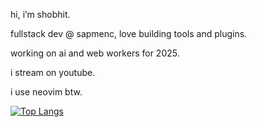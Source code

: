 hi, i’m shobhit.

fullstack dev @ sapmenc, love building tools and plugins.

working on ai and web workers for 2025.

i stream on youtube.

i use neovim btw.

[![Top Langs](https://github-readme-stats.vercel.app/api/top-langs/?username=Shobhit-Nagpal&layout=compact&theme=radical)](https://github.com/anuraghazra/github-readme-stats)
